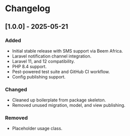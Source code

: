 # Changelog

## [1.0.0] - 2025-05-21
### Added
- Initial stable release with SMS support via Beem Africa.
- Laravel notification channel integration.
- Laravel 11, and 12 compatibility.
- PHP 8.4 support.
- Pest-powered test suite and GitHub CI workflow.
- Config publishing support.

### Changed
- Cleaned up boilerplate from package skeleton.
- Removed unused migration, model, and view publishing.

### Removed
- Placeholder usage class.
